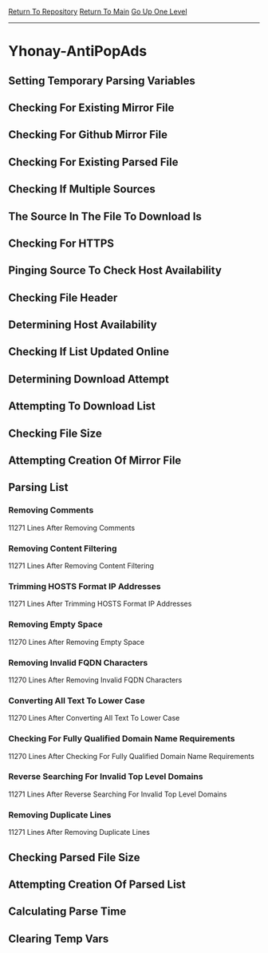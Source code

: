 [Return To Repository](https://github.com/deathbybandaid/piholeparser/)
[Return To Main](https://github.com/deathbybandaid/piholeparser/blob/master/RecentRunLogs/Mainlog.md)
[Go Up One Level](https://github.com/deathbybandaid/piholeparser/blob/master/RecentRunLogs/TopLevelScripts/30-Processing-External-Blacklists.md)
____________________________________
# Yhonay-AntiPopAds
## Setting Temporary Parsing Variables
## Checking For Existing Mirror File
## Checking For Github Mirror File
## Checking For Existing Parsed File
## Checking If Multiple Sources
## The Source In The File To Download Is
## Checking For HTTPS
## Pinging Source To Check Host Availability
## Checking File Header
## Determining Host Availability
## Checking If List Updated Online
## Determining Download Attempt
## Attempting To Download List
## Checking File Size
## Attempting Creation Of Mirror File
## Parsing List
### Removing Comments
11271 Lines After Removing Comments
### Removing Content Filtering
11271 Lines After Removing Content Filtering
### Trimming HOSTS Format IP Addresses
11271 Lines After Trimming HOSTS Format IP Addresses
### Removing Empty Space
11270 Lines After Removing Empty Space
### Removing Invalid FQDN Characters
11270 Lines After Removing Invalid FQDN Characters
### Converting All Text To Lower Case
11270 Lines After Converting All Text To Lower Case
### Checking For Fully Qualified Domain Name Requirements
11270 Lines After Checking For Fully Qualified Domain Name Requirements
### Reverse Searching For Invalid Top Level Domains
11271 Lines After Reverse Searching For Invalid Top Level Domains
### Removing Duplicate Lines
11271 Lines After Removing Duplicate Lines
## Checking Parsed File Size
## Attempting Creation Of Parsed List
## Calculating Parse Time
## Clearing Temp Vars
